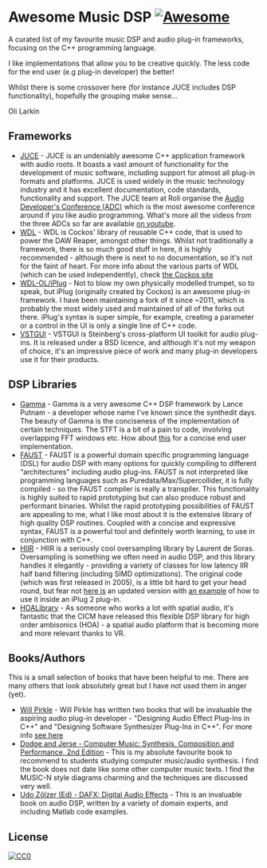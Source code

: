 # Awesome Music DSP [![Awesome](https://awesome.re/badge.svg)](https://awesome.re)
A curated list of my favourite music DSP and audio plug-in frameworks, focusing on the C++ programming language. 

I like implementations that allow you to be creative quickly. The less code for the end user (e.g plug-in developer) the better!

Whilst there is some crossover here (for instance JUCE includes DSP functionality), hopefully the grouping make sense...

Oli Larkin

## Frameworks
- [JUCE](https://github.com/WeAreROLI/JUCE) - JUCE is an undeniably awesome C++ application framework with audio roots. It boasts a vast amount of functionality for the development of music software, including support for almost all plug-in formats and platforms. JUCE is used widely in the music technology industry and it has excellent documentation, code standards, functionality and support. The JUCE team at Roli organise the [Audio Developer's Conference (ADC)](https://juce.com/adc) which is the most awesome conference around if you like audio programming. What's more all the videos from the three ADCs so far are available [on youtube](https://www.youtube.com/channel/UCaF6fKdDrSmPDmiZcl9KLnQ/videos).
- [WDL](https://github.com/justinfrankel/WDL) - WDL is Cockos' library of reusable C++ code, that is used to power the DAW Reaper, amongst other things. Whilst not traditionally a framework, there is so much good stuff in here, it is highly recommended - although there is next to no documentation, so it's not for the faint of heart. For more info about the various parts of WDL (which can be used independently), check [the Cockos site](https://www.cockos.com/wdl/)
- [WDL-OL/iPlug](https://github.com/olilarkin/wdl-ol) - Not to blow my own physically modelled trumpet, so to speak, but iPlug (originally created by Cockos) is an awesome plug-in framework. I have been maintaining a fork of it since ~2011, which is probably the most widely used and maintained of all of the forks out there. iPlug's syntax is super simple, for example, creating a parameter or a control in the UI is only a single line of C++ code.
- [VSTGUI](https://github.com/steinbergmedia/vstgui) - VSTGUI is Steinberg's cross-platform UI toolkit for audio plug-ins. It is released under a BSD licence, and although it's not my weapon of choice, it's an impressive piece of work and many plug-in developers use it for their products.

## DSP Libraries

- [Gamma](https://github.com/LancePutnam/Gamma) - Gamma is a very awesome C++ DSP framework by Lance Putnam - a developer whose name I've known since the synthedit days. The beauty of Gamma is the conciseness of the implementation of certain techniques. The STFT is a bit of a pain to code, involving overlapping FFT windows etc. How about [this](https://github.com/LancePutnam/Gamma/blob/master/examples/spectral/STFT.cpp) for a concise end user implementation. 
- [FAUST](https://github.com/grame-cncm/faust) - FAUST is a powerful domain specific programming language (DSL) for audio DSP with many options for quickly compiling to different “architectures” including audio plug-ins. FAUST is not interpreted like programming languages such as Puredata/Max/Supercollider, it is fully compiled - so the FAUST compiler is really a transpiler. This functionality is highly suited to rapid prototyping but can also produce robust and performant binaries. Whilst the rapid prototyping possibilities of FAUST are appealing to me, what I like most about it is the extensive library of high quality DSP routines. Coupled with a concise and expressive syntax, FAUST is a powerful tool and definitely worth learning, to use in conjunction with C++.
- [HIIR](http://ldesoras.free.fr/prod.html) - HIIR is a seriously cool oversampling library by Laurent de Soras. Oversampling is something we often need in audio DSP, and this library handles it elegantly - providing a variety of classes for low latency IIR half band filtering (including SIMD optimizations). The original code (which was first released in 2005), is a little bit hard to get your head round, but fear not [here is](https://github.com/olilarkin/wdl-ol/tree/iplugquake/IPlug/Extras/HIIR) an updated version with [an example](https://github.com/olilarkin/wdl-ol/blob/iplugquake/IPlug/Extras/Oversampler.h) of how to use it inside an iPlug 2 plug-in.
- [HOALibrary](https://github.com/CICM/HoaLibrary-Light) - As someone who works a lot with spatial audio, it's fantastic that the CICM have released this flexible DSP library for high order ambisonics (HOA) - a spatial audio platform that is becoming more and more relevant thanks to VR.

## Books/Authors
This is a small selection of books that have been helpful to me. There are many others that look absolutely great but I have not used them in anger (yet).

- [Will Pirkle](http://www.willpirkle.com/) - Will Pirkle has written two books that will be invaluable the aspiring audio plug-in developer - "Designing Audio Effect Plug-Ins in C++" and "Designing Software Synthesizer Plug-Ins in C++". For more info [see here](http://www.willpirkle.com/about/books/])
- [Dodge and Jerse - Computer Music: Synthesis, Composition and Performance, 2nd Edition](https://books.google.co.uk/books/about/Computer_Music.html?id=eY_BQgAACAAJ&redir_esc=y) - This is my absolute favourite book to recommend to students studying computer music/audio synthesis. I find the book does not date like some other computer music texts. I find the MUSIC-N style diagrams charming and the techniques are discussed very well.
- [Udo Zölzer (Ed) - DAFX: Digital Audio Effects](https://books.google.co.uk/books/about/DAFX.html?id=DX-mRhkJL74C&source=kp_cover&redir_esc=y) - This is an invaluable book on audio DSP, written by a variety of domain experts, and including Matlab code examples.

## License

[![CC0](http://mirrors.creativecommons.org/presskit/buttons/88x31/svg/cc-zero.svg)](https://creativecommons.org/publicdomain/zero/1.0/)
